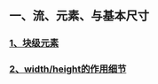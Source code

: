 ## 一、流、元素、与基本尺寸

   ### [1、块级元素](https://github.com/theshying/cssWorld/blob/master/1%E3%80%81%E6%B5%81%E3%80%81%E5%85%83%E7%B4%A0%E4%B8%8E%E5%9F%BA%E6%9C%AC%E5%B0%BA%E5%AF%B8/1.1%E3%80%81%E5%9D%97%E7%BA%A7%E5%85%83%E7%B4%A0.md)

   ### [2、width/height的作用细节](https://github.com/theshying/cssWorld/blob/master/1%E3%80%81%E6%B5%81%E3%80%81%E5%85%83%E7%B4%A0%E4%B8%8E%E5%9F%BA%E6%9C%AC%E5%B0%BA%E5%AF%B8/1.2%E3%80%81width%E5%92%8Cheight%E7%9A%84%E4%BD%9C%E7%94%A8%E7%BB%86%E8%8A%82.md)
